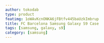 ```yaml
---
author: tokodab
type: product
featimg: 1oWAvKcnONKA6jFBtfv445baUzkImbrup
title: FC Barcelona Samsung Galaxy S9 Case
tags: [samsung, galaxy, s9]
category: [samsung]
---
```

